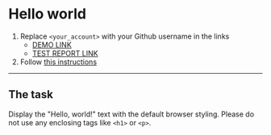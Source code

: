 # Hello world
1. Replace `<your_account>` with your Github username in the links
    - [DEMO LINK](https://natalia-ponomarenko.github.io/layout_hello-world/) <br>
    - [TEST REPORT LINK](https://natalia-ponomarenko.github.io/layout_hello-world/report/html_report/)
2. Follow [this instructions](https://mate-academy.github.io/layout_task-guideline/)
___

## The task
Display the "Hello, world!" text with the default browser styling. Please do not
use any enclosing tags like `<h1>` or `<p>`.
